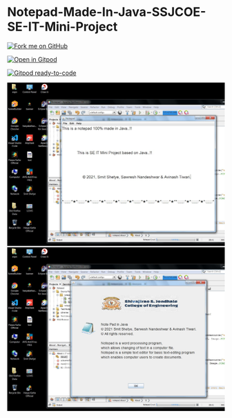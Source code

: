 # Notepad-Made-In-Java-SSJCOE-SE-IT-Mini-Project

<a href="https://github.com/smitshetye/Notepad-Made-In-Java-SSJCOE-SE-IT-Mini-Project.git"><img loading="lazy" width="149" height="149" src="https://github.blog/wp-content/uploads/2008/12/forkme_right_red_aa0000.png?resize=149%2C149" class="attachment-full size-full" alt="Fork me on GitHub" data-recalc-dims="1"></a>

[![Open in Gitpod](https://gitpod.io/button/open-in-gitpod.svg)](https://gitpod.io/#https://github.com/smitshetye/Notepad-Made-In-Java-SSJCOE-SE-IT-Mini-Project)

[![Gitpod ready-to-code](https://img.shields.io/badge/Gitpod-ready--to--code-908a85?logo=gitpod)](https://gitpod.io/#https://github.com/smitshetye/Notepad-Made-In-Java-SSJCOE-SE-IT-Mini-Project)

![alt text](https://github.com/smitshetye/Notepad-Made-In-Java-SSJCOE-SE-IT-Mini-Project/blob/main/images/Notepad_Made_In-Java_SSJCOE_SE_IT_Mini_Project.JPG?raw=true)
![alt text](https://github.com/smitshetye/Notepad-Made-In-Java-SSJCOE-SE-IT-Mini-Project/blob/main/images/Notepad_Made_In-Java_SSJCOE_SE_IT_Mini_Project_1.JPG?raw=true)
